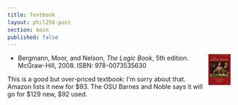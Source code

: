 ```yaml
---
title: Textbook
layout: phil250-post
section: main
published: false
---
```


<img style="float:right" src="/files/img/bmn.jpg">

+   Bergmann, Moor, and Nelson, *The Logic Book*, 5th edition. McGraw-Hill, 2008. ISBN: 978-0073535630

This is a good but over-priced textbook: I'm sorry about that. Amazon lists it new for $93. The OSU Barnes and Noble says it will go for $129 new, $92 used.
